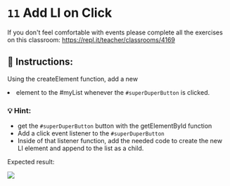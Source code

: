 # `11` Add LI on Click

If you don't feel comfortable with events please complete all the exercises on this classroom: https://repl.it/teacher/classrooms/4169

## 📝 Instructions:

Using the createElement function, add a new <li> element to the #myList whenever the  `#superDuperButton` is clicked.

### 💡 Hint:
- get the `#superDuperButton` button with the getElementById function
- Add a click event listener to the `#superDuperButton`
- Inside of that listener function, add the needed code to create the new LI element and append to the list as a child.

Expected result:

![](http://i.imgur.com/Uv5q1tB.gif"")